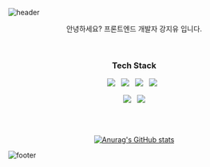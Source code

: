 ![header](https://capsule-render.vercel.app/api?type=waving&color=7F7FD5&text=Alliswell&height=200&fontSize=90&fontColor=ffffff)

<div align="center">

안녕하세요?
프론트엔드 개발자 강지유 입니다.

<br/>

### Tech Stack
<p>
  <img src="https://img.shields.io/badge/JavaScript-gray?style=flat&logo=JavaScript&logoColor=F7DF1E"/>&nbsp;&nbsp;
  <img src="https://img.shields.io/badge/TypeScript-3178C6?style=flat&logo=TypeScript&logoColor=white"/>&nbsp;&nbsp;
  <img src="https://img.shields.io/badge/React-white?style=flat&logo=React&logoColor=61DAFB"/>&nbsp;&nbsp;
  <img src="https://img.shields.io/badge/Next.js-white?style=flat&logo=nextdotjs&logoColor=000000"/>&nbsp;&nbsp;
<p>
  <img src="https://img.shields.io/badge/-C%23-9179E4?style=flat&logo=Csharp&logoColor=9179E4"/>&nbsp;&nbsp;
  <img src="https://img.shields.io/badge/MSSQL-CC2927?style=flat&logo=microsoftsqlserver&logoColor=white"/>
</p>

<br/>
<br/>

[![Anurag's GitHub stats](https://github-readme-stats.vercel.app/api?username=syg0629&show_icons=true&theme=tokyonight)](https://github.com/anuraghazra/github-readme-stats)

</div>

![footer](https://capsule-render.vercel.app/api?section=footer&type=waving&color=7F7FD5)
